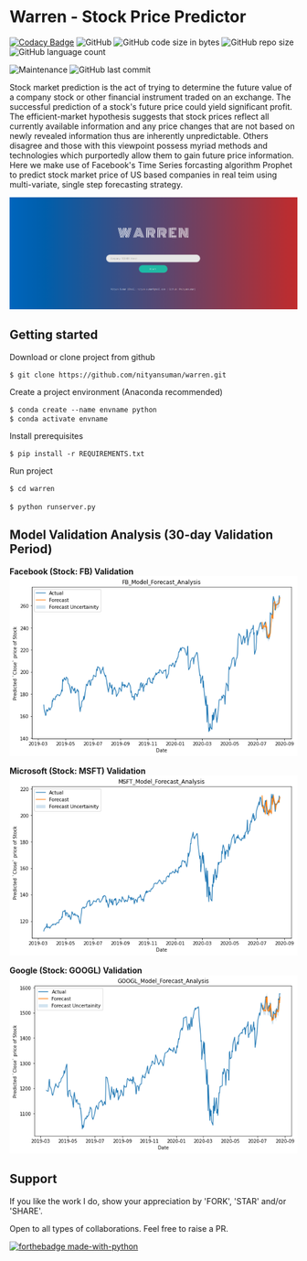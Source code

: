 # Warren - Stock Price Predictor

[![Codacy Badge](https://api.codacy.com/project/badge/Grade/3d93ddbea81b4c589955df3e8fa18617)](https://app.codacy.com/manual/nityansuman/warren?utm_source=github.com&utm_medium=referral&utm_content=nityansuman/warren&utm_campaign=Badge_Grade_Settings)
![GitHub](https://img.shields.io/github/license/nityansuman/warren)
![GitHub code size in bytes](https://img.shields.io/github/languages/code-size/nityansuman/warren)
![GitHub repo size](https://img.shields.io/github/repo-size/nityansuman/warren)
![GitHub language count](https://img.shields.io/github/languages/count/nityansuman/warren)

![Maintenance](https://img.shields.io/maintenance/yes/2020)
![GitHub last commit](https://img.shields.io/github/last-commit/nityansuman/warren)

Stock market prediction is the act of trying to determine the future value of a company stock or other financial instrument traded on an exchange. The successful prediction of a stock's future price could yield significant profit. The efficient-market hypothesis suggests that stock prices reflect all currently available information and any price changes that are not based on newly revealed information thus are inherently unpredictable. Others disagree and those with this viewpoint possess myriad methods and technologies which purportedly allow them to gain future price information.
Here we make use of Facebook's Time Series forcasting algorithm Prophet to predict stock market price of US based companies in real teim using multi-variate, single step forecasting strategy.

![Header](src/static/images/main_page.png)

## Getting started

Download or clone project from github
```
$ git clone https://github.com/nityansuman/warren.git
```

Create a project environment (Anaconda recommended)
```
$ conda create --name envname python
$ conda activate envname
```

Install prerequisites
```
$ pip install -r REQUIREMENTS.txt
```

Run project
```
$ cd warren

$ python runserver.py
```

## Model Validation Analysis (30-day Validation Period)

**Facebook (Stock: FB) Validation**
![FB_validation](src/static/images/fb_forecast_30_day_validation.png)


**Microsoft (Stock: MSFT) Validation**
![MSFT_validation](src/static/images/msft_forecast_30day_validation.png)

**Google (Stock: GOOGL) Validation**
![GOOGLE_validation](src/static/images/googl_forecast_30day_validation.png)

## Support

If you like the work I do, show your appreciation by 'FORK', 'STAR' and/or 'SHARE'.

Open to all types of collaborations. Feel free to raise a PR.

[![forthebadge made-with-python](http://ForTheBadge.com/images/badges/made-with-python.svg)](https://www.python.org/)
